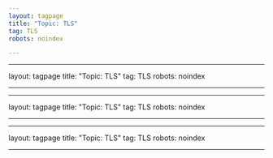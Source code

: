 ```yaml
---
layout: tagpage
title: "Topic: TLS"
tag: TLS
robots: noindex

---
```

---
layout: tagpage
title: "Topic: TLS"
tag: TLS
robots: noindex

---
---
layout: tagpage
title: "Topic: TLS"
tag: TLS
robots: noindex

---
---
layout: tagpage
title: "Topic: TLS"
tag: TLS
robots: noindex

---
